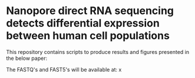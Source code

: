# Nanopore direct RNA sequencing detects differential expression between human cell populations  

This repository contains scripts to produce results and figures presented in the below paper:
<br>



The FASTQ's and FAST5's will be available at: x

